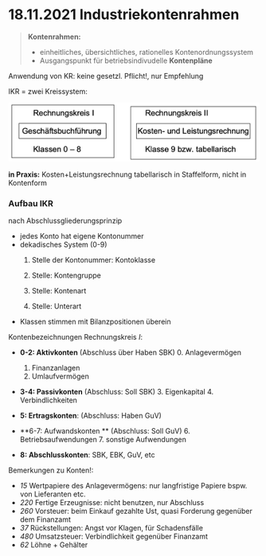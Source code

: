 # 18.11.2021 Industriekontenrahmen



> **Kontenrahmen:** 
>
> - einheitliches, übersichtliches, rationelles Kontenordnungssystem
> - Ausgangspunkt für betriebsindivudelle **Kontenpläne**

Anwendung von KR: keine gesetzl. Pflicht!, nur Empfehlung

IKR = zwei Kreissystem:

![21-11-18_13-33](../images/21-11-18_13-33.jpg)

**in Praxis:** Kosten+Leistungsrechnung tabellarisch in Staffelform, nicht in Kontenform

### Aufbau IKR

nach Abschlussgliederungsprinzip

- jedes Konto hat eigene Kontonummer
- dekadisches System (0-9)
    1. Stelle der Kontonummer: Kontoklasse 

    2. Stelle: Kontengruppe

    3. Stelle: Kontenart

    4. Stelle: Unterart
- Klassen stimmen mit Bilanzpositionen überein 

Kontenbezeichnungen Rechnungskreis *I*:


- **0-2: Aktivkonten** (Abschluss über Haben SBK)
	0. Anlagevermögen
	1. Finanzanlagen
	2. Umlaufvermögen

- **3-4: Passivkonten** (Abschluss: Soll SBK)
	3. Eigenkapital
	4. Verbindlichkeiten
- **5: Ertragskonten**: (Abschluss: Haben GuV)
- **6-7: Aufwandskonten ** (Abschluss: Soll GuV)
	6.  Betriebsaufwendungen
	7. sonstige Aufwendungen
	
- **8: Abschlusskonten**: SBK, EBK, GuV, etc

Bemerkungen zu Konten!:

- *15* Wertpapiere des Anlagevermögens: nur langfristige Papiere bspw. von Lieferanten etc.
- *220* Fertige Erzeugnisse: nicht benutzen, nur Abschluss
- *260* Vorsteuer: beim Einkauf gezahlte Ust, quasi Forderung gegenüber dem Finanzamt
- *37* Rückstellungen: Angst vor Klagen, für Schadensfälle
- *480* Umsatzsteuer: Verbindlichkeit gegenüber Finanzamt
- *62* Löhne + Gehälter







